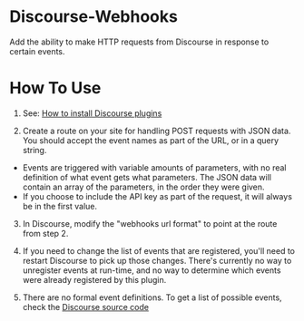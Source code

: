 # Discourse-Webhooks
Add the ability to make HTTP requests from Discourse in response to certain events.

# How To Use

1. See: [How to install Discourse plugins](https://meta.discourse.org/t/install-a-plugin/19157)

2. Create a route on your site for handling POST requests with JSON data. You should accept the event names as part of the URL, or in a query string.

  * Events are triggered with variable amounts of parameters, with no real definition of what event gets what parameters. The JSON data will contain an array of the parameters, in the order they were given.
  * If you choose to include the API key as part of the request, it will always be in the first value.

3. In Discourse, modify the "webhooks url format" to point at the route from step 2.

4. If you need to change the list of events that are registered, you'll need to restart Discourse to pick up those changes. There's currently no way to unregister events at run-time, and no way to determine which events were already registered by this plugin.


5. There are no formal event definitions. To get a list of possible events, check the [Discourse source code](https://github.com/discourse/discourse/search?q=DiscourseEvent.trigger+path%3A%2Flib+path%3A%2Fapp&type=Code)
